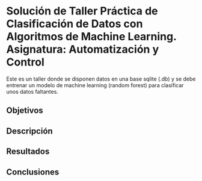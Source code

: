 # Solución de Taller Práctica de Clasificación de Datos con Algoritmos de Machine Learning. Asignatura: Automatización y Control

Este es un taller donde se disponen datos en una base sqlite (.db) y se debe entrenar un modelo de machine learning (random forest) para clasificar unos datos faltantes.

## Objetivos
## Descripción 
## Resultados
## Conclusiones

